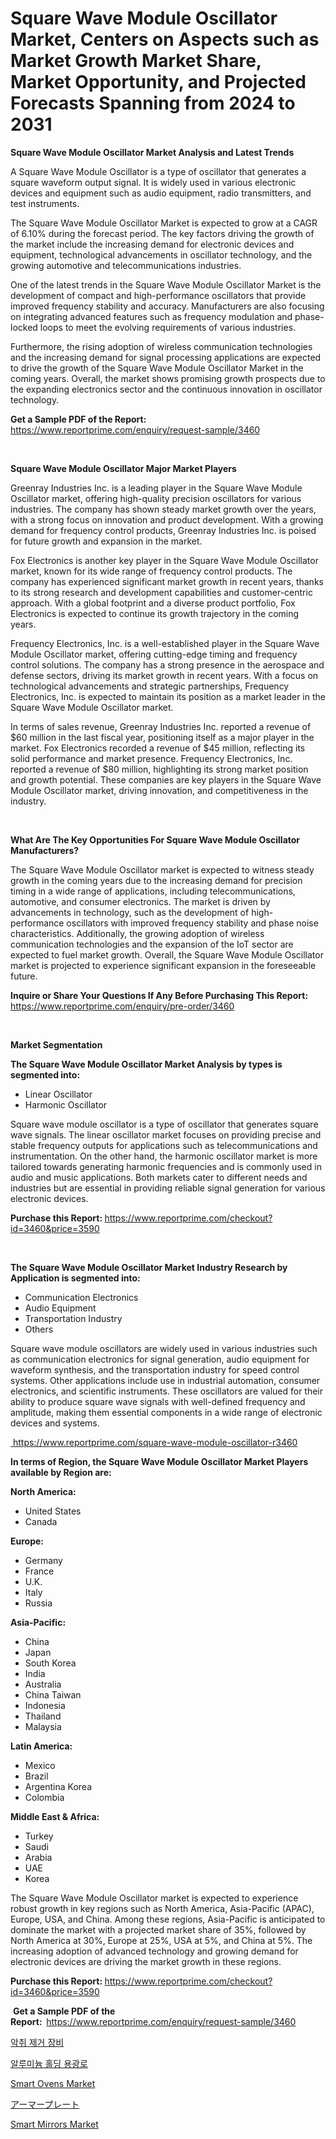<p><h1>Square Wave Module Oscillator Market, Centers on Aspects such as Market Growth Market Share, Market Opportunity, and Projected Forecasts Spanning from 2024 to 2031</h1></p><p><strong>Square Wave Module Oscillator Market Analysis and Latest Trends</strong></p>
<p><p>A Square Wave Module Oscillator is a type of oscillator that generates a square waveform output signal. It is widely used in various electronic devices and equipment such as audio equipment, radio transmitters, and test instruments.</p><p>The Square Wave Module Oscillator Market is expected to grow at a CAGR of 6.10% during the forecast period. The key factors driving the growth of the market include the increasing demand for electronic devices and equipment, technological advancements in oscillator technology, and the growing automotive and telecommunications industries.</p><p>One of the latest trends in the Square Wave Module Oscillator Market is the development of compact and high-performance oscillators that provide improved frequency stability and accuracy. Manufacturers are also focusing on integrating advanced features such as frequency modulation and phase-locked loops to meet the evolving requirements of various industries.</p><p>Furthermore, the rising adoption of wireless communication technologies and the increasing demand for signal processing applications are expected to drive the growth of the Square Wave Module Oscillator Market in the coming years. Overall, the market shows promising growth prospects due to the expanding electronics sector and the continuous innovation in oscillator technology.</p></p>
<p><strong>Get a Sample PDF of the Report:&nbsp;</strong> <a href="https://www.reportprime.com/enquiry/request-sample/3460">https://www.reportprime.com/enquiry/request-sample/3460</a></p>
<p>&nbsp;</p>
<p><strong>Square Wave Module Oscillator Major Market Players</strong></p>
<p><p>Greenray Industries Inc. is a leading player in the Square Wave Module Oscillator market, offering high-quality precision oscillators for various industries. The company has shown steady market growth over the years, with a strong focus on innovation and product development. With a growing demand for frequency control products, Greenray Industries Inc. is poised for future growth and expansion in the market.</p><p>Fox Electronics is another key player in the Square Wave Module Oscillator market, known for its wide range of frequency control products. The company has experienced significant market growth in recent years, thanks to its strong research and development capabilities and customer-centric approach. With a global footprint and a diverse product portfolio, Fox Electronics is expected to continue its growth trajectory in the coming years.</p><p>Frequency Electronics, Inc. is a well-established player in the Square Wave Module Oscillator market, offering cutting-edge timing and frequency control solutions. The company has a strong presence in the aerospace and defense sectors, driving its market growth in recent years. With a focus on technological advancements and strategic partnerships, Frequency Electronics, Inc. is expected to maintain its position as a market leader in the Square Wave Module Oscillator market.</p><p>In terms of sales revenue, Greenray Industries Inc. reported a revenue of $60 million in the last fiscal year, positioning itself as a major player in the market. Fox Electronics recorded a revenue of $45 million, reflecting its solid performance and market presence. Frequency Electronics, Inc. reported a revenue of $80 million, highlighting its strong market position and growth potential. These companies are key players in the Square Wave Module Oscillator market, driving innovation, and competitiveness in the industry.</p></p>
<p>&nbsp;</p>
<p><strong>What Are The Key Opportunities For Square Wave Module Oscillator Manufacturers?</strong></p>
<p><p>The Square Wave Module Oscillator market is expected to witness steady growth in the coming years due to the increasing demand for precision timing in a wide range of applications, including telecommunications, automotive, and consumer electronics. The market is driven by advancements in technology, such as the development of high-performance oscillators with improved frequency stability and phase noise characteristics. Additionally, the growing adoption of wireless communication technologies and the expansion of the IoT sector are expected to fuel market growth. Overall, the Square Wave Module Oscillator market is projected to experience significant expansion in the foreseeable future.</p></p>
<p><strong>Inquire or Share Your Questions If Any Before Purchasing This Report:</strong> <a href="https://www.reportprime.com/enquiry/pre-order/3460">https://www.reportprime.com/enquiry/pre-order/3460</a></p>
<p>&nbsp;</p>
<p><strong>Market Segmentation</strong></p>
<p><strong>The Square Wave Module Oscillator Market Analysis by types is segmented into:</strong></p>
<p><ul><li>Linear Oscillator</li><li>Harmonic Oscillator</li></ul></p>
<p><p>Square wave module oscillator is a type of oscillator that generates square wave signals. The linear oscillator market focuses on providing precise and stable frequency outputs for applications such as telecommunications and instrumentation. On the other hand, the harmonic oscillator market is more tailored towards generating harmonic frequencies and is commonly used in audio and music applications. Both markets cater to different needs and industries but are essential in providing reliable signal generation for various electronic devices.</p></p>
<p><strong>Purchase this Report:&nbsp;</strong><a href="https://www.reportprime.com/checkout?id=3460&price=3590">https://www.reportprime.com/checkout?id=3460&price=3590</a></p>
<p>&nbsp;</p>
<p><strong>The Square Wave Module Oscillator Market Industry Research by Application is segmented into:</strong></p>
<p><ul><li>Communication Electronics</li><li>Audio Equipment</li><li>Transportation Industry</li><li>Others</li></ul></p>
<p><p>Square wave module oscillators are widely used in various industries such as communication electronics for signal generation, audio equipment for waveform synthesis, and the transportation industry for speed control systems. Other applications include use in industrial automation, consumer electronics, and scientific instruments. These oscillators are valued for their ability to produce square wave signals with well-defined frequency and amplitude, making them essential components in a wide range of electronic devices and systems.</p></p>
<p><a href="https://www.reportprime.com/square-wave-module-oscillator-r3460">&nbsp;https://www.reportprime.com/square-wave-module-oscillator-r3460</a></p>
<p><strong>In terms of Region, the Square Wave Module Oscillator Market Players available by Region are:</strong></p>
<p>
    <p> <strong> North America: </strong>
        <ul>
            <li>United States</li>
            <li>Canada</li>
        </ul>
        </p> 
    <p> <strong> Europe: </strong>
        <ul>
            <li>Germany</li>
            <li>France</li>
            <li>U.K.</li>
            <li>Italy</li>
            <li>Russia</li>
        </ul>
        </p> 
    <p> <strong> Asia-Pacific: </strong>
        <ul>
            <li>China</li>
            <li>Japan</li>
            <li>South Korea</li>
            <li>India</li>
            <li>Australia</li>
            <li>China Taiwan</li>
            <li>Indonesia</li>
            <li>Thailand</li>
            <li>Malaysia</li>
        </ul>
        </p> 
    <p> <strong> Latin America: </strong>
        <ul>
            <li>Mexico</li>
            <li>Brazil</li>
            <li>Argentina Korea</li>
            <li>Colombia</li>
        </ul>
        </p> 
    <p> <strong> Middle East & Africa: </strong>
        <ul>
            <li>Turkey</li>
            <li>Saudi</li>
            <li>Arabia</li>
            <li>UAE</li>
            <li>Korea</li>
        </ul>
    </p>
    </p>
<p><p>The Square Wave Module Oscillator market is expected to experience robust growth in key regions such as North America, Asia-Pacific (APAC), Europe, USA, and China. Among these regions, Asia-Pacific is anticipated to dominate the market with a projected market share of 35%, followed by North America at 30%, Europe at 25%, USA at 5%, and China at 5%. The increasing adoption of advanced technology and growing demand for electronic devices are driving the market growth in these regions.</p></p>
<p><strong>Purchase this Report: </strong><a href="https://www.reportprime.com/checkout?id=3460&price=3590">https://www.reportprime.com/checkout?id=3460&price=3590</a></p>
<p>&nbsp;<strong>Get a Sample PDF of the Report:&nbsp;&nbsp;</strong><a href="https://www.reportprime.com/enquiry/request-sample/3460">https://www.reportprime.com/enquiry/request-sample/3460</a></p>
<p><strong></strong></p>
<p><p><a href="https://github.com/shade463/Market-Research-Report-List-1/blob/main/178895569832.md">악취 제거 장비</a></p><p><a href="https://github.com/FelipeGrrady654556/Market-Research-Report-List-1/blob/main/949974169831.md">알루미늄 홀딩 용광로</a></p><p><a href="https://issuu.com/reportprime-2/docs/smart-ovens-market-size-2030.pptx">Smart Ovens Market</a></p><p><a href="https://medium.com/@madelynhowe2023/%E3%82%A2%E3%83%BC%E3%83%9E%E3%83%BC%E3%83%97%E3%83%AC%E3%83%BC%E3%83%88%E5%B8%82%E5%A0%B4-2031%E5%B9%B4%E3%81%BE%E3%81%A7%E3%81%AE%E6%88%90%E5%8A%9F%E3%81%97%E3%81%9F%E3%83%93%E3%82%B8%E3%83%8D%E3%82%B9%E6%88%A6%E7%95%A5%E3%81%AE%E9%8D%B5%E3%81%AE%E4%BA%88%E6%B8%AC-d5a722cb6ede">アーマープレート</a></p><p><a href="https://issuu.com/reportprime-2/docs/smart-mirrors-market-size-2030.pptx">Smart Mirrors Market</a></p></p>
